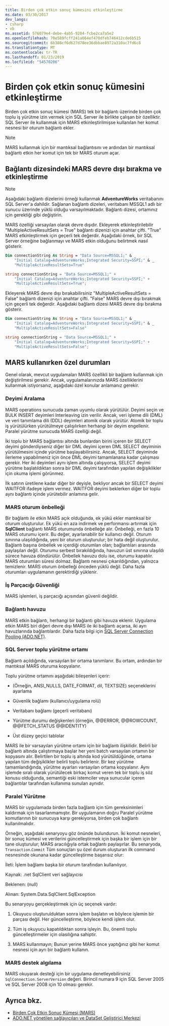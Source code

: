 ```yaml
---
title: Birden çok etkin sonuç kümesini etkinleştirme
ms.date: 03/30/2017
dev_langs:
- csharp
- vb
ms.assetid: 576079e4-debe-4ab5-9204-fcbe2ca7a5e2
ms.openlocfilehash: 70e589fcff241a664ef470dfeb746412cde6b515
ms.sourcegitcommit: 6b308cf6d627d78ee36dbbae8972a310ac7fd6c8
ms.translationtype: MT
ms.contentlocale: tr-TR
ms.lasthandoff: 01/23/2019
ms.locfileid: "54570206"
---
```

# <a name="enabling-multiple-active-result-sets"></a>Birden çok etkin sonuç kümesini etkinleştirme
Birden çok etkin sonuç kümesi (MARS) tek bir bağlantı üzerinde birden çok toplu iş yürütme izin vermek için SQL Server ile birlikte çalışan bir özelliktir. SQL Server ile kullanmak için MARS etkinleştirilmişse kullanılan her komut nesnesi bir oturum bağlantı ekler.  
  
> [!NOTE]
>  MARS kullanmak için bir mantıksal bağlantısını ve ardından bir mantıksal bağlantı etkin her komut için tek bir MARS oturum açar.  
  
## <a name="enabling-and-disabling-mars-in-the-connection-string"></a>Bağlantı dizesindeki MARS devre dışı bırakma ve etkinleştirme  
  
> [!NOTE]
>  Aşağıdaki bağlantı dizelerini örneği kullanmak **AdventureWorks** veritabanını SQL Server'a dahildir. Sağlanan bağlantı dizeleri, veritabanı MSSQL1 adlı bir sunucu üzerinde yüklü olduğu varsayılmaktadır. Bağlantı dizesi, ortamınız için gerektiği gibi değiştirin.  
  
 MARS özelliği varsayılan olarak devre dışıdır. Ekleyerek etkinleştirilebilir "MultipleActiveResultSets = True" bağlantı dizenizi için anahtar çifti. "True" MARS etkinleştirmek için geçerli tek değerdir. Aşağıdaki örnek, bir SQL Server örneğine bağlanmayı ve MARS etkin olduğunu belirtmek nasıl gösterir.  
  
```vb  
Dim connectionString As String = "Data Source=MSSQL1;" & _  
    "Initial Catalog=AdventureWorks;Integrated Security=SSPI;" & _  
    "MultipleActiveResultSets=True"  
```  
  
```csharp  
string connectionString = "Data Source=MSSQL1;" +   
    "Initial Catalog=AdventureWorks;Integrated Security=SSPI;" +  
    "MultipleActiveResultSets=True";  
```  
  
 Ekleyerek MARS devre dışı bırakabilirsiniz "MultipleActiveResultSets = False" bağlantı dizenizi için anahtar çifti. "False" MARS devre dışı bırakmak için geçerli tek değerdir. Aşağıdaki bağlantı dizesi MARS devre dışı bırakma gösterir.  
  
```vb  
Dim connectionString As String = "Data Source=MSSQL1;" & _  
    "Initial Catalog=AdventureWorks;Integrated Security=SSPI;" & _  
    "MultipleActiveResultSets=False"  
```  
  
```csharp  
string connectionString = "Data Source=MSSQL1;" +   
    "Initial Catalog=AdventureWorks;Integrated Security=SSPI;" +  
    "MultipleActiveResultSets=False";  
```  
  
## <a name="special-considerations-when-using-mars"></a>MARS kullanırken özel durumları  
 Genel olarak, mevcut uygulamaları MARS özellikli bir bağlantı kullanmak için değiştirilmesi gerekir. Ancak, uygulamalarınızda MARS özelliklerini kullanmak istiyorsanız, aşağıdaki özel konular anlamanız gerekir.  
  
### <a name="statement-interleaving"></a>Deyimi Aralama  
 MARS operations sunucuda zaman uyumlu olarak yürütülür. Deyimi seçin ve BULK INSERT deyimleri Interleaving izin verilir. Ancak, veri işleme dili (DML) ve veri tanımlama dili (DDL) deyimleri atomik olarak yürütür. Atomik bir toplu iş yürütülürken yürütülmeye çalışılırken herhangi bir deyim engellenir. Paralel yürütme sunucuda MARS özelliği değil.  
  
 İki toplu bir MARS bağlantısı altında bunlardan birini içeren bir SELECT deyimi gönderdiyseniz diğer bir DML deyimi içeren DML SELECT deyiminin yürütülmesini içinde yürütme başlayabilirsiniz. Ancak, SELECT deyiminde ilerleme yapabilmeniz için önce DML deyimi tamamlanana kadar çalışması gerekir. Her iki deyimleri aynı işlem altında çalışıyorsa, SELECT deyimi yürütme başlatıldıktan sonra bir DML deyimi tarafından yapılan değişiklikler için okuma işlemi görünmez.  
  
 İlk satırın üretilene kadar diğer bir deyişle, bekliyor ancak bir SELECT deyimi WAITFOR ifadeye işlem vermez. WAITFOR deyimi beklerken diğer bir toplu aynı bağlantı içinde yürütebilir anlamına gelir.  
  
### <a name="mars-session-cache"></a>MARS oturum önbelleği  
 Bir bağlantı ile etkin MARS açık olduğunda, ek yükü ekler mantıksal bir oturum oluşturulur. Ek yükü en aza indirmek ve performansı artırmak için **SqlClient** bağlantı MARS oturumunda önbelleğe alır. Önbelleği, en fazla 10 MARS oturumu içerir. Bu değer, ayarlanabilir bir kullanıcı değil. Oturum sınırına ulaşıldığında, yeni bir oturum oluşturulur; bir hata değil oluşturulur. Bağlantı başına önbellek ve içerdiği oturumları olan; bağlantıları arasında paylaşılan değil. Oturumu serbest bırakıldığında, havuzun üst sınırına ulaşıldı sürece havuza döndürülür. Önbellek havuzu dolu ise, oturumu kapatılır. MARS oturumları süresi dolmaz. Bağlantı nesnesi çıkarıldığından, yalnızca temizlenir. MARS oturum önbelleği önceden yüklü değil. Daha fazla oturumları uygulamanın gerektirdiği yüklenir.  
  
### <a name="thread-safety"></a>İş Parçacığı Güvenliği  
 MARS işlemleri, iş parçacığı açısından güvenli değildir.  
  
### <a name="connection-pooling"></a>Bağlantı havuzu  
 MARS etkin bağlantı, herhangi bir bağlantı gibi havuza eklenir. Uygulama etkin MARS biri diğeri devre dışı MARS ile iki bağlantı açarsa, iki ayrı havuzlarında bağlantılardır. Daha fazla bilgi için [SQL Server Connection Pooling (ADO.NET)](../../../../../docs/framework/data/adonet/sql-server-connection-pooling.md).  
  
### <a name="sql-server-batch-execution-environment"></a>SQL Server toplu yürütme ortamı  
 Bağlantı açıldığında, varsayılan bir ortama tanımlanır. Bu ortam, ardından bir mantıksal MARS oturuma kopyalanır.  
  
 Toplu yürütme ortamını aşağıdaki bileşenleri içerir:  
  
-   (Örneğin, ANSI_NULLS, DATE_FORMAT, dil, TEXTSIZE) seçeneklerini ayarlama  
  
-   Güvenlik bağlamı (kullanıcı/uygulama rolü)  
  
-   Veritabanı bağlamı (geçerli veritabanı)  
  
-   Yürütme durumu değişkenleri (örneğin, @@ERROR, @@ROWCOUNT, @@FETCH_STATUS @@IDENTITY)  
  
-   Üst düzey geçici tablolar  
  
 MARS ile bir varsayılan yürütme ortamı için bir bağlantı ilişkilidir. Belirli bir bağlantı altında çalıştırmaya başlar her yeni batch varsayılan ortamın bir kopyasını alır. Belirtilen bir toplu iş altında kod yürütüldüğünde, ortama yapılan tüm değişiklikler belirli toplu belirlenir. Bir kez yürütme tamamlandığında, yürütme ayarları varsayılan ortama kopyalanır. Aynı işlemde sıralı olarak yürütülecek birkaç komut veren tek bir toplu iş söz konusu olduğunda, semantiği eski istemciler veya sunucular içeren bağlantılar tarafından kullanıma sunulan aynıdır.  
  
### <a name="parallel-execution"></a>Paralel Yürütme  
 MARS bir uygulamada birden fazla bağlantı için tüm gereksinimleri kaldırmak için tasarlanmamıştır. Bir uygulamanın doğru Paralel yürütme komutlarının bir sunucuya karşı gerekiyorsa, birden çok bağlantı kullanılmalıdır.  
  
 Örneğin, aşağıdaki senaryoyu göz önünde bulundurun. İki komut nesneleri, bir sonuç kümesi ve verilerini güncelleştirmek için başka bir işlem için bir tane oluşturulur; MARS aracılığıyla ortak bağlantı paylaşırlar. Bu senaryoda, `Transaction`.`Commit` Tüm sonuçları şu özel durum oluşturan ilk command nesnesinde okunana kadar güncelleştirme başarısız olur:  
  
 İleti: İşlem bağlamı başka bir oturum tarafından kullanılıyor.  
  
 Kaynak: .net SqlClient veri sağlayıcısı  
  
 Beklenen: (null)  
  
 Alınan: System.Data.SqlClient.SqlException  
  
 Bu senaryoyu gerçekleştirmek için üç seçenek vardır:  
  
1.  Okuyucu oluşturulduktan sonra işlem başlatın ve böylece işlemin bir parçası değil. Her güncelleştirme, böylece kendi işlem olur.  
  
2.  Tüm iş okuyucu kapatıldıktan sonra işleyin. Bu, önemli toplu güncelleştirmeler için olasılığına sahiptir.  
  
3.  MARS kullanmayın; Bunun yerine MARS önce yaptığınız gibi her komut nesnesi için ayrı bir bağlantı kullanın.  
  
### <a name="detecting-mars-support"></a>MARS destek algılama  
 MARS okuyarak desteği için bir uygulama denetleyebilirsiniz `SqlConnection.ServerVersion` değeri. Birincil numara 9 için SQL Server 2005 ve SQL Server 2008 için 10 olması gerekir.  
  
## <a name="see-also"></a>Ayrıca bkz.
- [Birden Çok Etkin Sonuç Kümesi (MARS)](../../../../../docs/framework/data/adonet/sql/multiple-active-result-sets-mars.md)
- [ADO.NET yönetilen sağlayıcıları ve DataSet Geliştirici Merkezi](https://go.microsoft.com/fwlink/?LinkId=217917)
